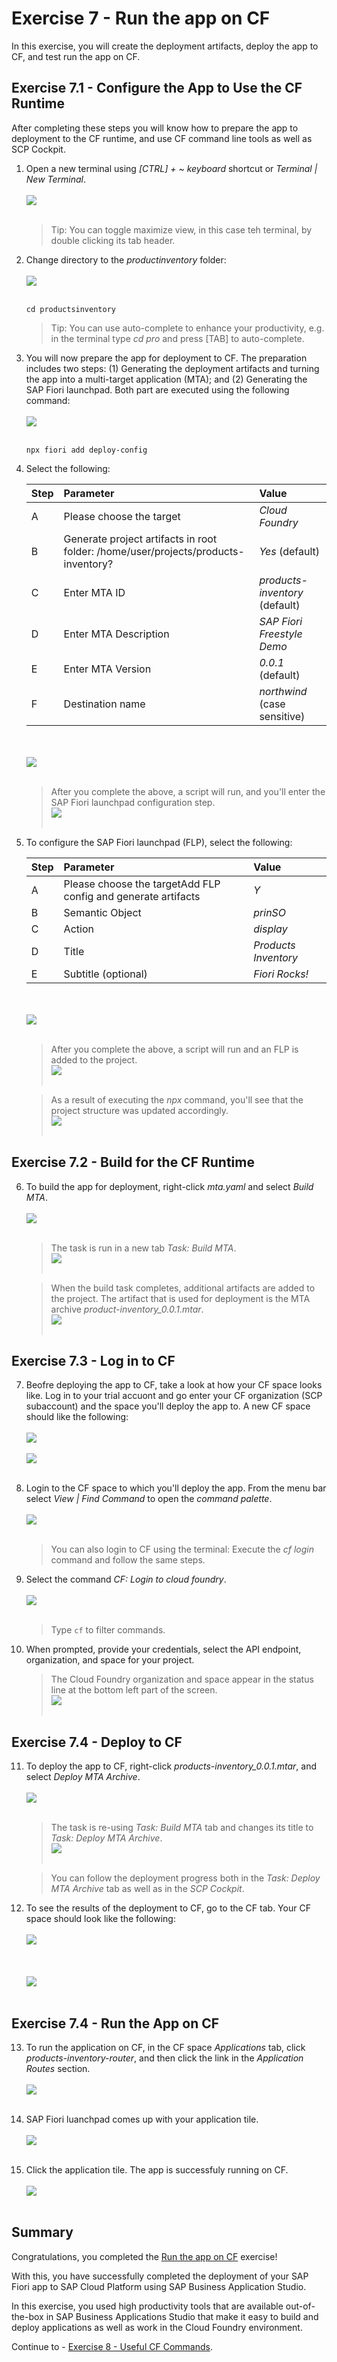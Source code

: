 # Exercise 7 - Run the app on CF

In this exercise, you will create the deployment artifacts, deploy the app to CF, and test run the app on CF.

## Exercise 7.1 - Configure the App to Use the CF Runtime

After completing these steps you will know how to prepare the app to deployment to the CF runtime, and use CF command line tools as well as SCP Cockpit.

1. Open a new terminal using *[CTRL] + ~ keyboard* shortcut or *Terminal | New Terminal*.
<br><br>![](images/2020-10_BAS_Open_Terminal_.jpg)<br><br>

    > Tip: You can toggle maximize view, in this case teh terminal, by double clicking its tab header.

2. Change directory to the *productinventory* folder:
<br><br>![](images/2020-10_BAS_Change_Directory_.jpg)<br><br>

    ```Shell/Bash
    cd productsinventory
    ```

    > Tip: You can use auto-complete to enhance your productivity, e.g. in the terminal type *cd pro* and press [TAB] to auto-complete.


3. You will now prepare the app for deployment to CF. The preparation includes two steps: (1) Generating the deployment artifacts and turning the app into a multi-target application (MTA); and (2) Generating the SAP Fiori launchpad. Both part are executed using the following command:
<br><br>![](images/2020-10_BAS_NPX-1_.jpg)<br><br>

    ```Shell/Bash
    npx fiori add deploy-config
    ```

4. Select the following:

    | Step | Parameter | Value |
    |:-----|:----------|:------|
    | A | Please choose the target | *Cloud Foundry* |
    | B | Generate project artifacts in root folder: /home/user/projects/products-inventory? | *Yes* (default) |
    | C | Enter MTA ID | *products-inventory* (default) |
    | D | Enter MTA Description | *SAP Fiori Freestyle Demo* |
    | E | Enter MTA Version | *0.0.1* (default) |
    | F | Destination name | *northwind* (case sensitive) |

    <br><br>![](images/2020-10_BAS_NPX-2_.jpg)<br><br>

    >After you complete the above, a script will run, and you'll enter the SAP Fiori launchpad configuration step.
    ><br>![](images/2020-10_BAS_NPX-3_.jpg)<br><br>

5. To configure the SAP Fiori launchpad (FLP), select the following:

    | Step | Parameter | Value |
    |:-----|:----------|:------|
    | A | Please choose the targetAdd FLP config and generate artifacts | *Y* |
    | B | Semantic Object | *prinSO* |
    | C | Action | *display* |
    | D | Title | *Products Inventory* |
    | E | Subtitle (optional) | *Fiori Rocks!* |

    <br><br>![](images/2020-10_BAS_NPX-4_.jpg)<br><br>

    >After you complete the above, a script will run and an FLP is added to the project.
    ><br>![](images/2020-10_BAS_NPX-5_.jpg)<br><br>

    >As a result of executing the *npx* command, you'll see that the project structure was updated accordingly.
    ><br>![](images/2020-10_BAS_Project_After_Config_Deploy_.jpg)<br><br>

## Exercise 7.2 - Build for the CF Runtime

6. To build the app for deployment, right-click *mta.yaml* and select *Build MTA*.
    <br><br>![](images/2020-10_BAS_Build_MTA_.jpg)<br><br>

    >The task is run in a new tab *Task: Build MTA*.
    ><br>![](images/2020-10_BAS_Build_MTA_Task_.jpg)<br><br>

    >When the build task completes, additional artifacts are added to the project. The artifact that is used for deployment is the MTA archive *product-inventory_0.0.1.mtar*.
    ><br>![](images/2020-10_BAS_Project_After_Build_MTA_.jpg)<br><br>

## Exercise 7.3 - Log in to CF

7. Beofre deploying the app to CF, take a look at how your CF space looks like. Log in to your trial accuont and go enter your CF organization (SCP subaccount) and the space you'll deploy the app to. A new CF space should like the following:
    <br><br>![](images/2020-10_SCP_CF_Space_Applications_Before_Deployment_.jpg)<br><br>
    ![](images/2020-10_SCP_CF_Space_Service_Instances_Before_Deployment_.jpg)<br><br>

8. Login to the CF space to which you'll deploy the app. From the menu bar select *View | Find Command* to open the *command palette*.
<br><br>![](images/2020-10_BAS_Command_Palette_Open_.jpg)<br><br>

    >You can also login to CF using the terminal: Execute the *cf login* command and follow the same steps.

9. Select the command *CF: Login to cloud foundry*.
<br><br>![](images/2020-10_BAS_CF_Login-1_.jpg)<br><br>

    >Type `cf` to filter commands.

10. When prompted, provide your credentials, select the API endpoint, organization, and space for your project.

    >The Cloud Foundry organization and space appear in the status line at the bottom left part of the screen.
    ><br>![](images/2020-10_BAS_CF_Login-2_.jpg)<br><br>

## Exercise 7.4 - Deploy to CF

11. To deploy the app to CF, right-click *products-inventory_0.0.1.mtar*, and select *Deploy MTA Archive*.
    <br><br>![](images/2020-10_BAS_Deploy_MTA_Archive_.jpg)<br><br>

    >The task is re-using *Task: Build MTA* tab and changes its title to *Task: Deploy MTA Archive*.
    ><br>![](images/2020-10_BAS_Deploy_MTA_Task_.jpg)<br><br>

    >You can follow the deployment progress both in the *Task: Deploy MTA Archive* tab as well as in the *SCP Cockpit*.

12. To see the results of the deployment to CF, go to the CF tab. Your CF space should look like the following:
    <br><br>![](images/2020-10_SCP_CF_Space_Service_Instances_After_Deployment_.jpg)<br><br>
    <br><br>![](images/2020-10_SCP_CF_Space_Applications_After_Deployment_.jpg)<br><br>

## Exercise 7.4 - Run the App on CF

13. To run the application on CF, in the CF space *Applications* tab, click *products-inventory-router*, and then click the link in the *Application Routes* section.
    <br><br>![](images/2020-10_SCP_CF_Space_Application_Routes_.jpg)<br><br>

14. SAP Fiori luanchpad comes up with your application tile.
    <br><br>![](images/2020-10_FLP_.jpg)<br><br>

15. Click the application tile. The app is successfuly running on CF.
    <br><br>![](images/2020-10_App_on_CF_.jpg)<br><br>

## Summary

Congratulations, you completed the [Run the app on CF](#Run-the-app-on-CF) exercise!

With this, you have successfully completed the deployment of your SAP Fiori app to SAP Cloud Platform using SAP Business Application Studio.

In this exercise, you used high productivity tools that are available out-of-the-box in SAP Business Applications Studio that make it easy to build and deploy applications as well as work in the Cloud Foundry environment.

Continue to - [Exercise 8 - Useful CF Commands](../ex8/README.md).
